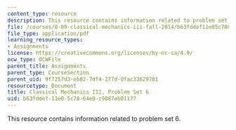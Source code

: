```yaml
---
content_type: resource
description: This resource contains information related to problem set 6.
file: /courses/8-09-classical-mechanics-iii-fall-2014/b63fddef11e05c7864e9c9887eb01177_MIT8_09F14_pset6.pdf
file_type: application/pdf
learning_resource_types:
- Assignments
license: https://creativecommons.org/licenses/by-nc-sa/4.0/
ocw_type: OCWFile
parent_title: Assignments
parent_type: CourseSection
parent_uid: 9f7257d3-eb82-7df4-277d-0fac33629781
resourcetype: Document
title: Classical Mechanics III, Problem Set 6
uid: b63fddef-11e0-5c78-64e9-c9887eb01177
---
```

This resource contains information related to problem set 6.